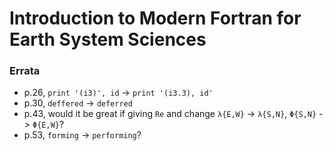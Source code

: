 # Introduction to Modern Fortran for Earth System Sciences

### Errata
- p.26, `print '(i3)', id` -> `print '(i3.3), id'`
- p.30, `deffered` -> `deferred`
- p.43, would it be great if giving `Re` and change `λ{E,W}` -> `λ{S,N}`, `Φ{S,N}` -> `Φ{E,W}`?
- p.53, `forming` -> `performing`?
